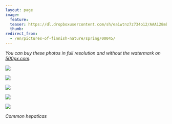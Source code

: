 ```yaml
---
layout: page
image:
  feature:
  teaser: https://dl.dropboxusercontent.com/sh/ea1wtnz7z734o12/AAAi28mbgfr04C2y5aCLEFpAa/luontokuvat/kev%C3%A4t/DS15859-245px.jpg
  thumb:
redirect_from:
  - /en/pictures-of-finnish-nature/spring/00045/
---
```


*You can buy these photos in full resolution and without the watermark on [500px.com](https://500px.com/minimuutticom/galleries/hepatica-flowers).*

[![](https://dl.dropboxusercontent.com/sh/ea1wtnz7z734o12/AACTBCU7jiTo9LfU9f2nwLXua/luontokuvat/kev%C3%A4t/DS15852-800px.jpg)](https://dl.dropboxusercontent.com/sh/ea1wtnz7z734o12/AAB5MzwyUpd0cIa2lJZG194Na/luontokuvat/kev%C3%A4t/DS15852.jpg)

[![](https://dl.dropboxusercontent.com/sh/ea1wtnz7z734o12/AAB8A7jwn9Rvjlvl0L85S0bEa/luontokuvat/kev%C3%A4t/DS15854-800px.jpg)](https://dl.dropboxusercontent.com/sh/ea1wtnz7z734o12/AAAWpZcvhDZ9d9Rfl6JoMw_Oa/luontokuvat/kev%C3%A4t/DS15854.jpg)

[![](https://dl.dropboxusercontent.com/sh/ea1wtnz7z734o12/AAC3AaHicTjz5MYaB6fx7dEKa/luontokuvat/kev%C3%A4t/DS15856-800px.jpg)](https://dl.dropboxusercontent.com/sh/ea1wtnz7z734o12/AAATaUYdxkajew198QwE4wZpa/luontokuvat/kev%C3%A4t/DS15856.jpg)

[![](https://dl.dropboxusercontent.com/sh/ea1wtnz7z734o12/AAA9rNFb0CbqxbjUx3cZM5qTa/luontokuvat/kev%C3%A4t/DS15859-800px.jpg)](https://dl.dropboxusercontent.com/sh/ea1wtnz7z734o12/AACletEBOyPPXagk7ipuC1h0a/luontokuvat/kev%C3%A4t/DS15859.jpg)

[![](https://dl.dropboxusercontent.com/sh/ea1wtnz7z734o12/AACHmyo9gtIBuhJm2M1HEFWta/luontokuvat/kev%C3%A4t/DS15862-800px.jpg)](https://dl.dropboxusercontent.com/sh/ea1wtnz7z734o12/AADMG23M0CUv8Xa-fcu6Y6kwa/luontokuvat/kev%C3%A4t/DS15862.jpg)

*Common hepaticas*
